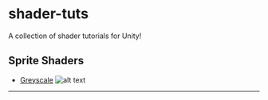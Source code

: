 # shader-tuts
A collection of shader tutorials for Unity!

## Sprite Shaders
* [Greyscale](https://github.com/thorkdev/shader-tuts/tree/master/SpriteGreyscale) ![alt text](https://github.com/thorkdev/shader-tuts/blob/master/SpriteGreyscale/sprite_greyscale_tutorial.gif "Sprite Greyscale Tutorial")

---
